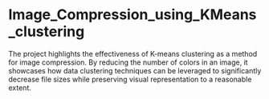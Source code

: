 # Image_Compression_using_KMeans_clustering
The project highlights the effectiveness of K-means clustering as a method for image compression. By reducing the number of colors in an image, it showcases how data clustering techniques can be leveraged to significantly decrease file sizes while preserving visual representation to a reasonable extent.
